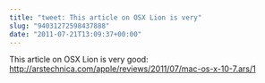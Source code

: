 ```yaml
---
title: "tweet: This article on OSX Lion is very"
slug: "94031272598437888"
date: "2011-07-21T13:09:37+00:00"
---
```

This article on OSX Lion is very good: http://arstechnica.com/apple/reviews/2011/07/mac-os-x-10-7.ars/1